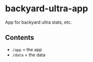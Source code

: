 # backyard-ultra-app

App for backyard ultra stats, etc.

## Contents

- `/app` = the app
- `/data` = the data